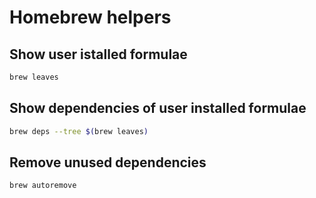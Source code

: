 # Homebrew helpers

## Show user istalled formulae
```bash
brew leaves
```

## Show dependencies of user installed formulae
```bash
brew deps --tree $(brew leaves)
```

## Remove unused dependencies
```bash
brew autoremove
```